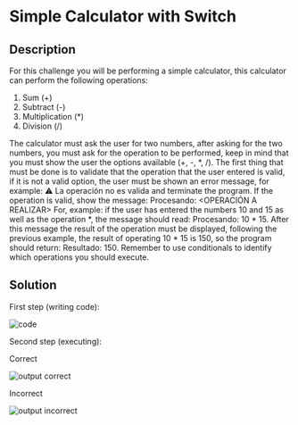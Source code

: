 # Simple Calculator with Switch

## Description

For this challenge you will be performing a simple calculator, this calculator can perform the following operations:

1. Sum (+)
2. Subtract (-)
3. Multiplication (*)
4. Division (/)

The calculator must ask the user for two numbers, after asking for the two numbers, you must ask for the operation to be performed, keep in mind that you must show the user the options available (+, -, *, /). The first thing that must be done is to validate that the operation that the user entered is valid, if it is not a valid option, the user must be shown an error message, for example: ⚠️ La operación no es valida and terminate the program. If the operation is valid, show the message: Procesando: <OPERACIÓN A REALIZAR> For, example: if the user has entered the numbers 10 and 15 as well as the operation *, the message should read: Procesando: 10 * 15. After this message the result of the operation must be displayed, following the previous example, the result of operating 10 * 15 is 150, so the program should return: Resultado: 150. Remember to use conditionals to identify which operations you should execute.


## Solution

First step (writing code):

![code](https://user-images.githubusercontent.com/116694224/208204568-31702ab3-b590-49dd-9ea6-245df19af799.jpg)


Second step (executing):

Correct

![output correct](https://user-images.githubusercontent.com/116694224/208204575-7588d437-8e91-4c68-9b0d-fd8c259559a4.jpg)

Incorrect

![output incorrect](https://user-images.githubusercontent.com/116694224/208204584-a4ad7cb7-74fe-4356-8991-53601c32113c.jpg)
